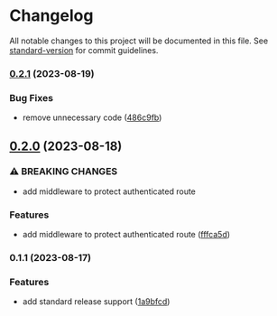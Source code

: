 # Changelog

All notable changes to this project will be documented in this file. See [standard-version](https://github.com/conventional-changelog/standard-version) for commit guidelines.

### [0.2.1](https://github.com/main-uddin/NEXT-WITH-JEST/compare/v0.2.0...v0.2.1) (2023-08-19)


### Bug Fixes

* remove unnecessary code ([486c9fb](https://github.com/main-uddin/NEXT-WITH-JEST/commit/486c9fb287dbba726fad58a13d5ba92a0f8829a6))

## [0.2.0](https://github.com/main-uddin/NEXT-WITH-JEST/compare/v0.1.1...v0.2.0) (2023-08-18)


### ⚠ BREAKING CHANGES

* add middleware to protect authenticated route

### Features

* add middleware to protect authenticated route ([fffca5d](https://github.com/main-uddin/NEXT-WITH-JEST/commit/fffca5da5b5d1d3e166d8ba883cd22d63a6fbb77))

### 0.1.1 (2023-08-17)


### Features

* add standard release support ([1a9bfcd](https://github.com/main-uddin/NEXT-WITH-JEST/commit/1a9bfcd3a99fbcc67635de7c9baa418213509570))
